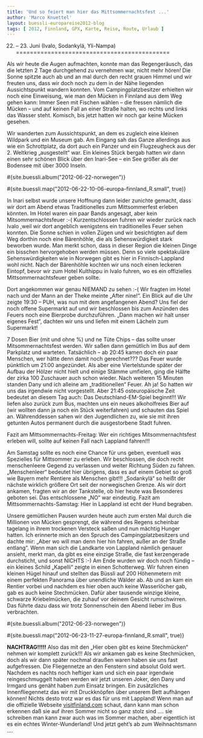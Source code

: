 ```yaml
---
title: 'Und so feiert man hier das Mittsommernachtsfest ...'
author: 'Marco Knuettel'
layout: buessli-europareise2012-blog
tags: [ 2012, Finnland, GPX, Karte, Reise, Route, Urlaub ]
---
```

22. – 23. Juni (Ivalo, Sodankylä, Yli-Nampa)
============================================

Als wir heute die Augen aufmachten, konnte man das Regengeräusch, das die letzten 2 Tage durchgehend zu vernehmen 
war, nicht mehr hören! Die Sonne spitzte auch ab und an mal durch den recht grauen Himmel und wir freuten uns, 
dass wir doch noch zu dem in der Nähe liegenden Aussichtspunkt wandern konnten. Vom Campingplatzbesitzer 
erhielten wir noch eine Einweisung, wie man den Mücken in Finnland aus dem Weg gehen kann: Immer Seen mit 
Fischen wählen – die fressen nämlich die Mücken – und auf keinen Fall an einer Straße halten, wo rechts und 
links das Wasser steht. Komisch, bis jetzt hatten wir noch gar keine Mücken gesehen.

Wir wanderten zum Aussichtspunkt, an dem es zugleich eine kleinen Wildpark und ein Museum gab. Am Eingang sah 
das Ganze allerdings aus wie ein Schrottplatz, da dort auch ein Panzer und ein Flugzeugheck aus der 
2. Weltkrieg „ausgestellt“ war. Ein kleines Stück bergab hatten wir dann einen sehr schönen Blick über 
den Inari-See – ein See größer als der Bodensee mit über 3000 Inseln.

#{site.buessli.album("2012-06-22-norwegen")}

#{site.buessli.map("2012-06-22-10-06-europa-finnland_R.small", true)}

In Inari selbst wurde unsere Hoffnung dann leider zunichte gemacht, dass wir dort am Abend etwas Traditionelles
zum Mittsommerfest erleben könnten. Im Hotel waren ein paar Bands angesagt, aber kein Mitsommernachtsfeuer :-( 
Kurzentschlossen fuhren wir wieder zurück nach Ivalo ,weil wir dort angeblich wenigstens ein traditionelles 
Feuer sehen konnten. Die Sonne schien in vollen Zügen und wir besichtigten auf dem Weg dorthin noch eine 
Bärenhöhle, die als Sehenswürdigkeit stark beworben wurde. Man merkt schon, dass in dieser Region die kleinen 
Dinge ein bisschen hervorgehoben werden müssen. Denn so viele spektakuläre Sehenswürdigkeiten wie in Norwegen 
gibt es hier in Finnisch-Lappland wohl nicht. Nach der Bärenhöhle kochten wir uns noch einen leckeren Eintopf, 
bevor wir zum Hotel Kulthippu in Ivalo fuhren, wo es ein offizielles Mittsommernachtsfeuer geben sollte.

Dort angekommen war genau NIEMAND zu sehen :-( Wir fragten im Hotel nach und der Mann an der Theke meinte 
„After nine!“. Ein Blick auf die Uhr zeigte 19:30 – PUH, was nun mit dem angefangenen Abend? Uns fiel der 
noch offene Supermarkt auf und wir beschlossen bis zum Anzünden des Feuers noch eine Bierprobe durchzuführen. 
„Dann machen wir halt unser eigenes Fest“, dachten wir uns und liefen mit einem Lächeln zum Supermarkt!

7 Dosen Bier (mit und ohne %) und ne Tüte Chips – das sollte unser Mitsommernachtsfest werden. Wir saßen dann 
gemütlich im Bus auf dem Parkplatz und warteten. Tatsächlich – ab 20:45 kamen doch ein paar Menschen, wer hätte 
denn damit noch gerechnet??? Das Feuer wurde pünktlich um 21:00 angezündet. Als aber eine Viertelstunde später 
der Aufbau der Hölzer nicht hielt und einige Stämme umfielen, ging die Hälfte der zirka 100 Zuschauer auch 
schon wieder. Nach weiteren 15 Minuten standen Dany und ich alleine am „traditionellen“ Feuer. Ah ja! So 
hatten wir uns das irgendwie nicht vorgestellt. Aber 21:45 osteuropäische Zeit bedeutet an diesem Tag auch: 
Das Deutschland-EM-Spiel beginnt!!! Wir liefen also zurück zum Bus, machten uns ein neues alkoholfreies 
Bier auf (wir wollten dann ja noch ein Stück weiterfahren) und schauten das Spiel an. Währenddessen sahen 
wir den Jugendlichen zu, wie sie mit ihren getunten Autos permanent durch die ausgestorbene Stadt fuhren.

Fazit am Mittsommernachts-Freitag: Wer ein richtiges Mitsommernachtsfest erleben will, sollte auf keinen 
Fall nach Lappland fahren!!!

Am Samstag sollte es noch eine Chance für uns geben, eventuell was Spezielles für Mittsommer zu erleben. 
Wir beschlossen, die doch recht menschenleere Gegend zu verlassen und weiter Richtung Süden zu fahren. 
„Menschenleer“ bedeutet hier übrigens, dass es auf einem Gebiet so groß wie Bayern mehr Rentiere als 
Menschen gibt!!! „Sodankylä“ so heißt der nächste wirklich größere Ort seit der norwegischen Grenze. 
Als wir dort ankamen, fragten wir an der Tankstelle, ob hier heute was Besonderes geboten sei. Das 
entschlossene „NO“ war eindeutig. Fazit am Mittsommernachts-Samstag: Hier in Lappland ist echt der 
Hund begraben.

Unsere gemütlichen Pausen wurden heute auch zum ersten Mal durch die Millionen von Mücken gesprengt, 
die während des Regens scheinbar tagelang in ihrem trockenen Versteck saßen und nun mächtig Hunger 
hatten. Ich erinnerte mich an den Spruch des Campingplatzbesitzers und dachte mir: „Aber wo will man 
denn hier hin fahren, außer an der Straße entlang“. Wenn man sich die Landkarte von Lappland nämlich 
genauer ansieht, merkt man, da gibt es eine einzige Straße, die fast kerzengerade durchsticht, und 
sonst NICHTS :-) Am Ende wurden wir doch noch fündig – ein kleines Schild „Kapelli“ zeigte in einen 
Schotterweg. Wir fuhren einen kleinen Hügel hinauf und stellten das Büssli auf 200 Höhenmetern mit einem 
perfekten Panorama über unendliche Wälder ab. Ab und an kam ein Rentier vorbei und nachdem es hier oben 
auch keine Wasserlöcher gab, gab es auch keine Stechmücken. Dafür aber tausende winzige kleine, schwarze 
Kriebelmücken, die zuhauf vor deinem Gesicht rumschwirren. Das führte dazu dass wir trotz Sonnenschein 
den Abend lieber im Bus verbrachten.

#{site.buessli.album("2012-06-23-norwegen")}

#{site.buessli.map("2012-06-23-11-27-europa-finnland_R.small", true)}

<strong>NACHTRAG!!!!!</strong> Also das mit den „Hier oben gibt es keine Stechmücken“ nehmen wir komplett 
zurück!!! Als wir ankamen gab es keine Stechmücken, doch als wir dann später nochmal draußen waren haben 
sie uns fast aufgefressen. Die Fliegennetze an den Fenstern sind absolut Gold wert. Nachdem es nachts noch 
heftiger kam und sich ein paar irgendwie reingeschmuggelt haben werden wir jetzt unseren Joker, den Dany 
und Irmgard uns genäht haben zum Einsatz bringen. Ein zusätzliches Innenfliegennetz das wir mit Druckknöpfen 
über unserem Bett aufhängen können! Nichts desto trotz war es das für uns mit Lappland! Wenn man auf die 
offizielle Webseite <a href='http://www.visitfinland.com/de/lappland/'>visitfinland.com</a> schaut, dann 
kann man schon erkennen daß sie auf ihren Sommer nicht so ganz stolz sind .... sie schreiben man kann zwar 
auch was im Sommer machen, aber eigentlich ist es ein echtes Winter-Wunderland! Und jetzt geht’s ab zum 
Weihnachtsmann ....
